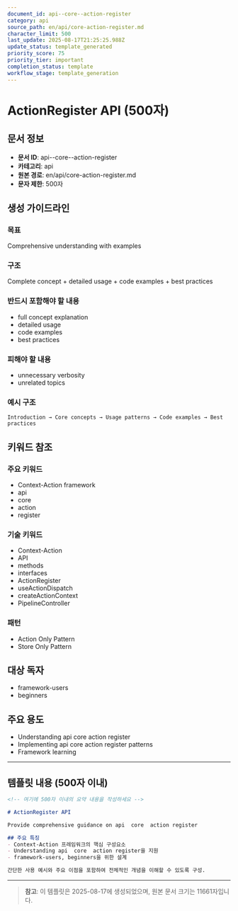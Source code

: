 ```yaml
---
document_id: api--core--action-register
category: api
source_path: en/api/core-action-register.md
character_limit: 500
last_update: 2025-08-17T21:25:25.988Z
update_status: template_generated
priority_score: 75
priority_tier: important
completion_status: template
workflow_stage: template_generation
---
```


# ActionRegister API (500자)

## 문서 정보
- **문서 ID**: api--core--action-register
- **카테고리**: api
- **원본 경로**: en/api/core-action-register.md
- **문자 제한**: 500자

## 생성 가이드라인

### 목표
Comprehensive understanding with examples

### 구조
Complete concept + detailed usage + code examples + best practices

### 반드시 포함해야 할 내용
- full concept explanation
- detailed usage
- code examples
- best practices

### 피해야 할 내용  
- unnecessary verbosity
- unrelated topics

### 예시 구조
```
Introduction → Core concepts → Usage patterns → Code examples → Best practices
```

## 키워드 참조

### 주요 키워드
- Context-Action framework
- api
- core
- action
- register

### 기술 키워드
- Context-Action
- API
- methods
- interfaces
- ActionRegister
- useActionDispatch
- createActionContext
- PipelineController

### 패턴
- Action Only Pattern
- Store Only Pattern

## 대상 독자
- framework-users
- beginners

## 주요 용도
- Understanding api  core  action register
- Implementing api  core  action register patterns
- Framework learning

---

## 템플릿 내용 (500자 이내)

```markdown
<!-- 여기에 500자 이내의 요약 내용을 작성하세요 -->

# ActionRegister API

Provide comprehensive guidance on api  core  action register

## 주요 특징
- Context-Action 프레임워크의 핵심 구성요소
- Understanding api  core  action register을 지원
- framework-users, beginners을 위한 설계

간단한 사용 예시와 주요 이점을 포함하여 전체적인 개념을 이해할 수 있도록 구성.
```

---

> **참고**: 이 템플릿은 2025-08-17에 생성되었으며, 
> 원본 문서 크기는 11661자입니다.
